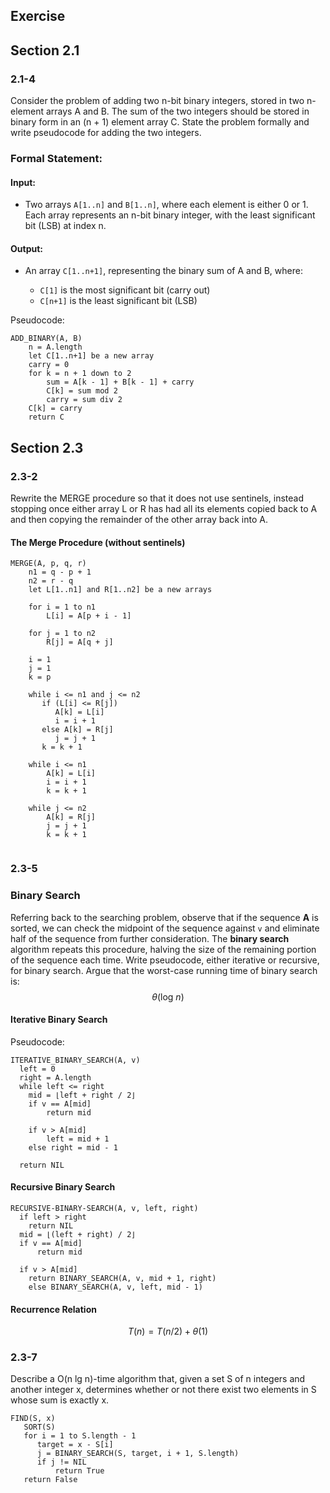 ## Exercise

## Section 2.1

### 2.1-4

Consider the problem of adding two n-bit binary integers, stored in two n-element
arrays A and B. The sum of the two integers should be stored in binary form in an (n + 1) element array C. 
State the problem formally and write pseudocode for adding the two integers.

### Formal Statement:

#### Input: 
* Two arrays `A[1..n]` and `B[1..n]`, where each element is either 0 or 1.
  Each array represents an n-bit binary integer, with the least significant bit (LSB) at index n.

#### Output:
* An array `C[1..n+1]`, representing the binary sum of A and B, where:

  * `C[1]` is the most significant bit (carry out)
  * `C[n+1]` is the least significant bit (LSB)


Pseudocode:

```
ADD_BINARY(A, B)
    n = A.length
    let C[1..n+1] be a new array
    carry = 0 
    for k = n + 1 down to 2
        sum = A[k - 1] + B[k - 1] + carry
        C[k] = sum mod 2
        carry = sum div 2
    C[k] = carry
    return C
```

## Section 2.3

### 2.3-2

Rewrite the MERGE procedure so that it does not use sentinels, instead stopping
once either array L or R has had all its elements copied back to A and then copying
the remainder of the other array back into A.

#### The Merge Procedure (without sentinels)
```
MERGE(A, p, q, r)
    n1 = q - p + 1
    n2 = r - q
    let L[1..n1] and R[1..n2] be a new arrays
    
    for i = 1 to n1
        L[i] = A[p + i - 1]
        
    for j = 1 to n2
        R[j] = A[q + j]
    
    i = 1
    j = 1
    k = p
    
    while i <= n1 and j <= n2
       if (L[i] <= R[j])
          A[k] = L[i]
          i = i + 1
       else A[k] = R[j]
          j = j + 1
       k = k + 1
       
    while i <= n1
        A[k] = L[i]
        i = i + 1
        k = k + 1
        
    while j <= n2
        A[k] = R[j]
        j = j + 1
        k = k + 1
             
```

### 2.3-5

### Binary Search

Referring back to the searching problem, observe that if the
sequence **A** is sorted, we can check the midpoint of the sequence against `v` and
eliminate half of the sequence from further consideration. The **binary search** algorithm repeats this procedure, 
halving the size of the remaining portion of the sequence each time. 
Write pseudocode, either iterative or recursive, for binary search. 
Argue that the worst-case running time of binary search is: $$ \theta (\text{log } n) $$

#### Iterative Binary Search

Pseudocode:
```
ITERATIVE_BINARY_SEARCH(A, v)
  left = 0
  right = A.length
  while left <= right
    mid = ⌊left + right / 2⌋
    if v == A[mid]
        return mid
    
    if v > A[mid] 
        left = mid + 1
    else right = mid - 1
    
  return NIL
```

#### Recursive Binary Search

```
RECURSIVE-BINARY-SEARCH(A, v, left, right)
  if left > right
    return NIL
  mid = ⌊(left + right) / 2⌋
  if v == A[mid]
      return mid
    
  if v > A[mid]
    return BINARY_SEARCH(A, v, mid + 1, right)
    else BINARY_SEARCH(A, v, left, mid - 1)
```

#### Recurrence Relation

$$ T(n) = T(n / 2) + \theta(1) $$

### 2.3-7

Describe a O(n lg n)-time algorithm that, given a set S of n integers and another
integer x, determines whether or not there exist two elements in S whose sum is
exactly x.

```
FIND(S, x)
   SORT(S)
   for i = 1 to S.length - 1
      target = x - S[i]
      j = BINARY_SEARCH(S, target, i + 1, S.length)
      if j != NIL
          return True
   return False
```